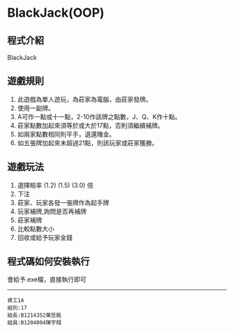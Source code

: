 # BlackJack(OOP)
## 程式介紹
BlackJack

## 遊戲規則
1. 此遊戲為單人遊玩，為莊家為電腦，由莊家發牌。
2. 使用一副牌。
3. A可作一點或十一點，2-10作該牌之點數，J、Q、K作十點。
4. 莊家點數加起來須等於或大於17點，否則須繼續補牌。
5. 如兩家點數相同則平手，退還賭金。
6. 如五張牌加起來未超過21點，則該玩家或莊家獲勝。

## 遊戲玩法
1. 選擇賠率 (1.2) (1.5) (3.0) 倍
2. 下注
3. 莊家、玩家各發一張牌作為起手牌
4. 玩家補牌,詢問是否再補牌
5. 莊家補牌
6. 比較點數大小
7. 回收或給予玩家金錢

## 程式碼如何安裝執行
會給予.exe檔，直接執行即可
***
```
資工1A
組別:17
組長:B1214352葉哲銘
組員:B1204004陳宇翔
```
